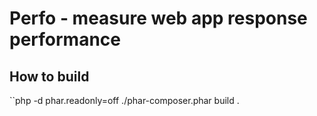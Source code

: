 # Perfo - measure web app response performance

## How to build

``php -d phar.readonly=off ./phar-composer.phar build .
